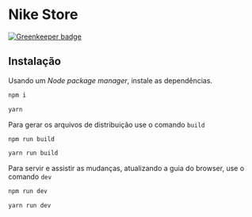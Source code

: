 # Nike Store

[![Greenkeeper badge](https://badges.greenkeeper.io/VitorLuizC/nike-store.svg)](https://greenkeeper.io/)

## Instalação

Usando um _Node package manager_, instale as dependências.

```sh
npm i
```

```sh
yarn
```

Para gerar os arquivos de distribuição use o comando `build`

```sh
npm run build
```

```sh
yarn run build
```

Para servir e assistir as mudanças, atualizando a guia do browser, use o comando `dev`

```sh
npm run dev
```

```sh
yarn run dev
```
